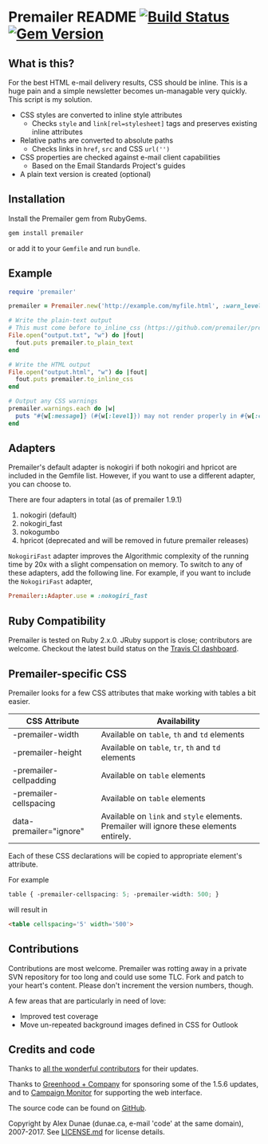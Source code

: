 # Premailer README [![Build Status](https://travis-ci.org/premailer/premailer.png?branch=master)](https://travis-ci.org/premailer/premailer) [![Gem Version](https://badge.fury.io/rb/premailer.svg)](https://badge.fury.io/rb/premailer)

## What is this?

For the best HTML e-mail delivery results, CSS should be inline. This is a
huge pain and a simple newsletter becomes un-managable very quickly. This
script is my solution.

* CSS styles are converted to inline style attributes
  - Checks `style` and `link[rel=stylesheet]` tags and preserves existing inline attributes
* Relative paths are converted to absolute paths
  - Checks links in `href`, `src` and CSS `url('')`
* CSS properties are checked against e-mail client capabilities
  - Based on the Email Standards Project's guides
* A plain text version is created (optional)

## Installation

Install the Premailer gem from RubyGems.

```bash
gem install premailer
```

or add it to your `Gemfile` and run `bundle`.

## Example

```ruby
require 'premailer'

premailer = Premailer.new('http://example.com/myfile.html', :warn_level => Premailer::Warnings::SAFE)

# Write the plain-text output
# This must come before to_inline_css (https://github.com/premailer/premailer/issues/201)
File.open("output.txt", "w") do |fout|
  fout.puts premailer.to_plain_text
end

# Write the HTML output
File.open("output.html", "w") do |fout|
  fout.puts premailer.to_inline_css
end

# Output any CSS warnings
premailer.warnings.each do |w|
  puts "#{w[:message]} (#{w[:level]}) may not render properly in #{w[:clients]}"
end
```

## Adapters

Premailer's default adapter is nokogiri if both nokogiri and hpricot are included in the Gemfile list. However, if you want to use a different adapter, you can choose to.

There are four adapters in total (as of premailer 1.9.1)

1. nokogiri (default)
2. nokogiri_fast
3. nokogumbo
4. hpricot (deprecated and will be removed in future premailer releases)

`NokogiriFast` adapter improves the Algorithmic complexity of the running time by 20x with a slight compensation on memory. To switch to any of these adapters, add the following line. For example, if you want to include the `NokogiriFast` adapter,

```ruby
Premailer::Adapter.use = :nokogiri_fast
```

## Ruby Compatibility

Premailer is tested on Ruby 2.x.0. JRuby support is close; contributors are welcome.  Checkout the latest build status on the [Travis CI dashboard](https://travis-ci.org/#!/premailer/premailer).

## Premailer-specific CSS

Premailer looks for a few CSS attributes that make working with tables a bit easier.

| CSS Attribute | Availability |
| ------------- | ------------ |
| -premailer-width | Available on `table`, `th` and `td` elements |
| -premailer-height | Available on `table`, `tr`, `th` and `td` elements |
| -premailer-cellpadding | Available on `table` elements |
| -premailer-cellspacing | Available on `table` elements |
| data-premailer="ignore" | Available on `link` and `style` elements. Premailer will ignore these elements entirely. |

Each of these CSS declarations will be copied to appropriate element's attribute.

For example

```css
table { -premailer-cellspacing: 5; -premailer-width: 500; }
```

will result in

```html
<table cellspacing='5' width='500'>
```

## Contributions

Contributions are most welcome.  Premailer was rotting away in a private SVN repository for too long and could use some TLC.  Fork and patch to your heart's content.  Please don't increment the version numbers, though.

A few areas that are particularly in need of love:

* Improved test coverage
* Move un-repeated background images defined in CSS for Outlook

## Credits and code

Thanks to [all the wonderful contributors](https://github.com/premailer/premailer/contributors) for their updates.

Thanks to [Greenhood + Company](http://www.greenhood.com/) for sponsoring some of the 1.5.6 updates,
and to [Campaign Monitor](https://www.campaignmonitor.com/) for supporting the web interface.

The source code can be found on [GitHub](https://github.com/premailer/premailer).

Copyright by Alex Dunae (dunae.ca, e-mail 'code' at the same domain), 2007-2017.  See [LICENSE.md](https://github.com/premailer/premailer/blob/master/LICENSE.md) for license details.

